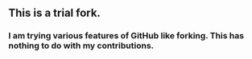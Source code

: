 ## This is a trial fork.

### I am trying various features of GitHub like forking. This has nothing to do with my contributions.
